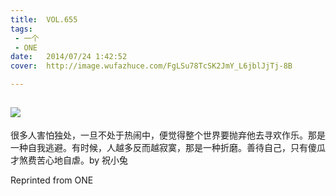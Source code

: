 ```yaml
---
title:	VOL.655
tags:
 - 一个
 - ONE
date:	2014/07/24 1:42:52
cover:	http://image.wufazhuce.com/FgLSu78TcSK2JmY_L6jblJjTj-8B

---
```

![](http://image.wufazhuce.com/FgLSu78TcSK2JmY_L6jblJjTj-8B)
---

很多人害怕独处，一旦不处于热闹中，便觉得整个世界要抛弃他去寻欢作乐。那是一种自我逃避。有时候，人越多反而越寂寞，那是一种折磨。善待自己，只有傻瓜才煞费苦心地自虐。by 祝小兔
 
Reprinted from ONE
